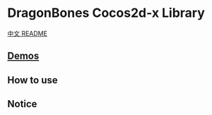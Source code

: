 # DragonBones Cocos2d-x Library
[中文 README](./README-zh_CN.md)
## [Demos](./Demos/)

## How to use

## Notice
